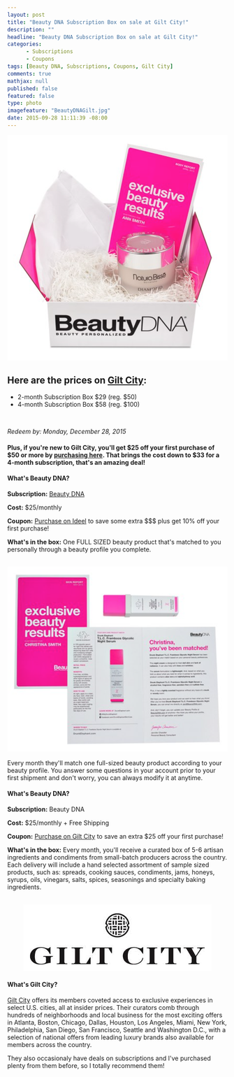 ```yaml
---
layout: post
title: "Beauty DNA Subscription Box on sale at Gilt City!"
description: ""
headline: "Beauty DNA Subscription Box on sale at Gilt City!"
categories: 
      - Subscriptions
      - Coupons
tags: [Beauty DNA, Subscriptions, Coupons, Gilt City]
comments: true
mathjax: null
published: false
featured: false
type: photo
imagefeature: "BeautyDNAGilt.jpg"
date: 2015-09-28 11:11:39 -08:00
---
```


<center><a href="www.giltcity.com/invite/157210226a9yhx2xr9pf" target="_blank">
<img src="/images/BeautyDNAIdeel.png" border="0" style="border:none;max-width:100%;" alt="Beauty DNA Subscription Box on sale at Gilt City!" />
</a></center>

<p><H2>Here are the prices on <a href="www.giltcity.com/invite/157210226a9yhx2xr9pf" target="_blank">Gilt City</a>:</H2></p>
<ul>
<li>2-month Subscription Box $29 (reg. $50)</li>
<li>4-month Subscription Box $58 (reg. $100)</li>
</ul>

<br>
<p><i>Redeem by: Monday, December 28, 2015</i></p>

<p><H4>Plus, if you're new to Gilt City, you'll get $25 off your first purchase of $50 or more by <a href="www.giltcity.com/invite/157210226a9yhx2xr9pf" target="_blank">purchasing here</a>. That brings the cost down to $33 for a 4-month subscription, that's an amazing deal!</H4></p>

<H4>What's Beauty DNA?</H4>
<p><b>Subscription:</b> <a href="https://www.beautydna.com" target="_blank">Beauty DNA</a></p>
<p><b>Cost:</b> $25/monthly</p>
<p><b>Coupon:</b> <a href="http://www.ideel.com/invite/lorettajie" target="_blank">Purchase on Ideel</a> to save some extra $$$ plus get 10% off your first purchase!</p>
<p><b>What's in the box:</b> One FULL SIZED beauty product that's matched to you personally through a beauty profile you complete.</p>
<br>

<center><a href="www.giltcity.com/invite/157210226a9yhx2xr9pf" target="_blank">
<img src="/images/BeautyDNAIdeel2.png" border="0" style="border:none;max-width:100%;" alt="Beauty DNA Subscription Box on sale at Gilt City!" />
</a></center>

<p>Every month they'll match one full-sized beauty product according to your beauty profile. You answer some questions in your account prior to your first shipment and don't worry, you can always modify it at anytime.</p>

<H4>What's Beauty DNA?</H4>
<p><b>Subscription:</b> Beauty DNA</p>
<p><b>Cost:</b> $25/monthly + Free Shipping</p>
<p><b>Coupon:</b> <a href="www.giltcity.com/invite/157210226a9yhx2xr9pf" target="_blank">Purchase on Gilt City</a> to save an extra $25 off your first purchase!</p>
<p><b>What's in the box:</b> Every month, you'll receive a curated box of 5-6 artisan ingredients and condiments from small-batch producers across the country. Each delivery will include a hand selected assortment of sample sized products, such as: spreads, cooking sauces, condiments, jams, honeys, syrups, oils, vinegars, salts, spices, seasonings and specialty baking ingredients.</p>

<br>

<center><a href="www.giltcity.com/invite/157210226a9yhx2xr9pf" target="_blank">
<img src="/images/GiltCity.png" border="0" style="border:none;max-width:100%;" alt="Gilt City" />
</a></center>
<H4>What's Gilt City?</H4>
<p><a href="www.giltcity.com/invite/157210226a9yhx2xr9pf" target="_blank">Gilt City</a> offers its members coveted access to exclusive experiences in select U.S. cities, all at insider prices. Their curators comb through hundreds of neighborhoods and local business for the most exciting offers in Atlanta, Boston, Chicago, Dallas, Houston, Los Angeles, Miami, New York, Philadelphia, San Diego, San Francisco, Seattle and Washington D.C., with a selection of national offers from leading luxury brands also available for members across the country.</p>

<p>They also occasionaly have deals on subscriptions and I've purchased plenty from them before, so I totally recommend them!</p>
